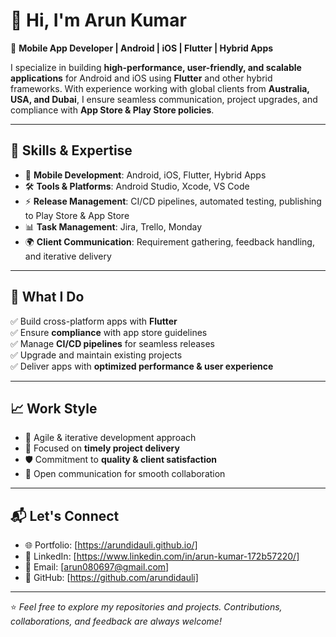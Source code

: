 # 👋 Hi, I'm Arun Kumar

🚀 **Mobile App Developer | Android | iOS | Flutter | Hybrid Apps**  

I specialize in building **high-performance, user-friendly, and scalable applications** for Android and iOS using **Flutter** and other hybrid frameworks. With experience working with global clients from **Australia, USA, and Dubai**, I ensure seamless communication, project upgrades, and compliance with **App Store & Play Store policies**.  

---

## 🔧 Skills & Expertise  

- 📱 **Mobile Development**: Android, iOS, Flutter, Hybrid Apps  
- 🛠 **Tools & Platforms**: Android Studio, Xcode, VS Code  
- ⚡ **Release Management**: CI/CD pipelines, automated testing, publishing to Play Store & App Store  
- 📊 **Task Management**: Jira, Trello, Monday  
- 🌍 **Client Communication**: Requirement gathering, feedback handling, and iterative delivery  

---

## 🌟 What I Do  

✅ Build cross-platform apps with **Flutter**  
✅ Ensure **compliance** with app store guidelines  
✅ Manage **CI/CD pipelines** for seamless releases  
✅ Upgrade and maintain existing projects  
✅ Deliver apps with **optimized performance & user experience**  

---

## 📈 Work Style  

- 🔄 Agile & iterative development approach  
- 🎯 Focused on **timely project delivery**  
- 🛡 Commitment to **quality & client satisfaction**  
- 🤝 Open communication for smooth collaboration  

---

## 📬 Let's Connect  

- 🌐 Portfolio: [https://arundidauli.github.io/]  
- 💼 LinkedIn: [https://www.linkedin.com/in/arun-kumar-172b57220/]  
- 📧 Email: [arun080697@gmail.com]  
- 🐙 GitHub: [https://github.com/arundidauli]  

---

⭐️ *Feel free to explore my repositories and projects. Contributions, collaborations, and feedback are always welcome!*  
